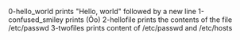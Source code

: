 0-hello_world prints "Hello, world" followed by a new line
1-confused_smiley prints (Ôo)
2-hellofile prints the contents of the file /etc/passwd
3-twofiles prints content of /etc/passwd and /etc/hosts
